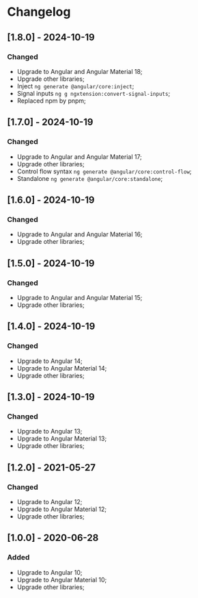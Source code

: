 # Changelog

## [1.8.0] - 2024-10-19

### Changed

- Upgrade to Angular and Angular Material 18;
- Upgrade other libraries;
- Inject `ng generate @angular/core:inject`;
- Signal inputs `ng g ngxtension:convert-signal-inputs`;
- Replaced npm by pnpm;

## [1.7.0] - 2024-10-19

### Changed

- Upgrade to Angular and Angular Material 17;
- Upgrade other libraries;
- Control flow syntax `ng generate @angular/core:control-flow`;
- Standalone `ng generate @angular/core:standalone`;

## [1.6.0] - 2024-10-19

### Changed

- Upgrade to Angular and Angular Material 16;
- Upgrade other libraries;

## [1.5.0] - 2024-10-19

### Changed

- Upgrade to Angular and Angular Material 15;
- Upgrade other libraries;

## [1.4.0] - 2024-10-19

### Changed

- Upgrade to Angular 14;
- Upgrade to Angular Material 14;
- Upgrade other libraries;

## [1.3.0] - 2024-10-19

### Changed

- Upgrade to Angular 13;
- Upgrade to Angular Material 13;
- Upgrade other libraries;

## [1.2.0] - 2021-05-27

### Changed

- Upgrade to Angular 12;
- Upgrade to Angular Material 12;
- Upgrade other libraries;

## [1.0.0] - 2020-06-28

### Added

- Upgrade to Angular 10;
- Upgrade to Angular Material 10;
- Upgrade other libraries;
